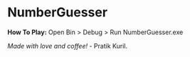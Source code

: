 # NumberGuesser

**How To Play:**
Open Bin > Debug > Run NumberGuesser.exe

*Made with love and coffee!* - Pratik Kuril.
 